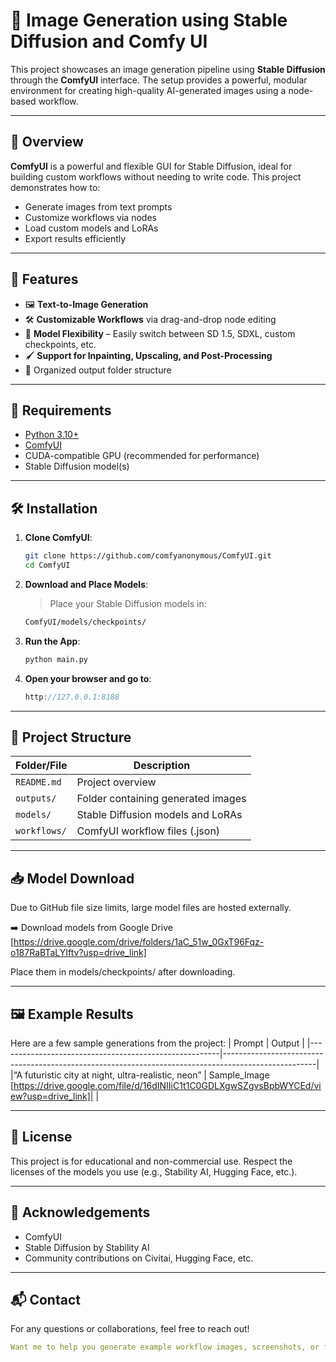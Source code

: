 # 🎨 Image Generation using Stable Diffusion and Comfy UI

This project showcases an image generation pipeline using **Stable Diffusion** through the **ComfyUI** interface. The setup provides a powerful, modular environment for creating high-quality AI-generated images using a node-based workflow.

---

## 🧠 Overview

**ComfyUI** is a powerful and flexible GUI for Stable Diffusion, ideal for building custom workflows without needing to write code. This project demonstrates how to:

- Generate images from text prompts
- Customize workflows via nodes
- Load custom models and LoRAs
- Export results efficiently

---

## 🚀 Features

- 🖼️ **Text-to-Image Generation**
- 🛠️ **Customizable Workflows** via drag-and-drop node editing
- 🧩 **Model Flexibility** – Easily switch between SD 1.5, SDXL, custom checkpoints, etc.
- 🖌️ **Support for Inpainting, Upscaling, and Post-Processing**
- 📁 Organized output folder structure

---

## 🧰 Requirements

- [Python 3.10+](https://www.python.org/downloads/)
- [ComfyUI](https://github.com/comfyanonymous/ComfyUI)
- CUDA-compatible GPU (recommended for performance)
- Stable Diffusion model(s)

---

## 🛠️ Installation

1. **Clone ComfyUI**:
   ```bash
   git clone https://github.com/comfyanonymous/ComfyUI.git
   cd ComfyUI
2. **Download and Place Models**:
    > Place your Stable Diffusion models in:
    ```bash
    ComfyUI/models/checkpoints/
3. **Run the App**:
   ```bash
   python main.py
4. **Open your browser and go to**:
   ```cpp
   http://127.0.0.1:8188

---

## 📁 Project Structure

| Folder/File        | Description                                |
|--------------------|--------------------------------------------|
| `README.md`        | Project overview                           |
| `outputs/`         | Folder containing generated images         |
| `models/`          | Stable Diffusion models and LoRAs          |
| `workflows/`       | ComfyUI workflow files (.json)             |

---

## 📥 Model Download

Due to GitHub file size limits, large model files are hosted externally.

➡️ Download models from Google Drive [https://drive.google.com/drive/folders/1aC_51w_0GxT96Fqz-o187RaBTaLYIftv?usp=drive_link]

Place them in models/checkpoints/ after downloading.

---

## 🖼️ Example Results

Here are a few sample generations from the project:
| Prompt	                                               |                                        Output                                                       |
|-------------------------------------------------------|-----------------------------------------------------------------------------------------------------|
|“A futuristic city at night, ultra-realistic, neon”	  | Sample_Image [https://drive.google.com/file/d/16dINIIiC1t1C0GDLXgwSZgvsBpbWYCEd/view?usp=drive_link]|             |

---

## 📜 License

This project is for educational and non-commercial use. Respect the licenses of the models you use (e.g., Stability AI, Hugging Face, etc.).

---

## 🙌 Acknowledgements
   - ComfyUI
   - Stable Diffusion by Stability AI
   - Community contributions on Civitai, Hugging Face, etc.

---

## 📬 Contact

For any questions or collaborations, feel free to reach out!
```yaml
Want me to help you generate example workflow images, screenshots, or fill in your actual model links? Just let me know!
